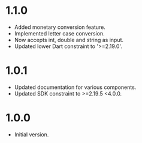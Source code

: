 # 1.1.0
* Added monetary conversion feature.
* Implemented letter case conversion.
* Now accepts int, double and string as input.
* Updated lower Dart constraint to '>=2.19.0'.

# 1.0.1
* Updated documentation for various components.
* Updated SDK constraint to >=2.19.5 <4.0.0.

# 1.0.0
* Initial version.